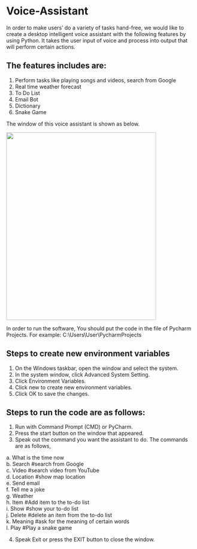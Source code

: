 # Voice-Assistant

In order to make users’ do a variety of tasks hand-free, we would like to create a desktop intelligent voice assistant with the following features by using Python. 
It takes the user input of voice and process into output that will perform certain actions.

## The features includes are: ##
1. Perform tasks like playing songs and videos, search from Google
2. Real time weather forecast
3. To Do List
4. Email Bot
5. Dictionary
6. Snake Game

The window of this voice assistant is shown as below.

<img src = "https://user-images.githubusercontent.com/94055070/144709195-e0d45377-c2c3-4dfb-964b-d61f3790f847.png" width="400" height="500">

In order to run the software,
You should put the code in the file of Pycharm Projects.
For example: C:\Users\User\PycharmProjects

## Steps to create new environment variables ##
1. On the Windows taskbar, open the window and select the system.
2. In the system window, click Advanced System Setting.
3. Click Environment Variables.
4. Click new to create new environment variables.
5. Click OK to save the changes.

## Steps to run the code are as follows: ##
1. Run with Command Prompt (CMD) or PyCharm.
2. Press the start button on the window that appeared.
3. Speak out the command you want the assistant to do. The commands are as follows,

a. What is the time now <br />
b. Search    #search from Google <br />
c. Video     #search video from YouTube <br />
d. Location  #show map location <br />
e. Send email <br />
f. Tell me a joke <br />
g. Weather <br />
h. Item      #Add item to the to-do list <br />
i. Show      #show your to-do list <br />
j. Delete    #delete an item from the to-do list <br />
k. Meaning   #ask for the meaning of certain words <br />
l. Play      #Play a snake game <br />
    
4. Speak Exit or press the EXIT button to close the window.

